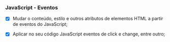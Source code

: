 
### JavaScript - Eventos

- [x] Mudar o conteúdo, estilo e outros atributos de elementos HTML a partir de eventos do JavaScript;
- [x] Aplicar no seu código JavaScript eventos de click e change, entre outro;



